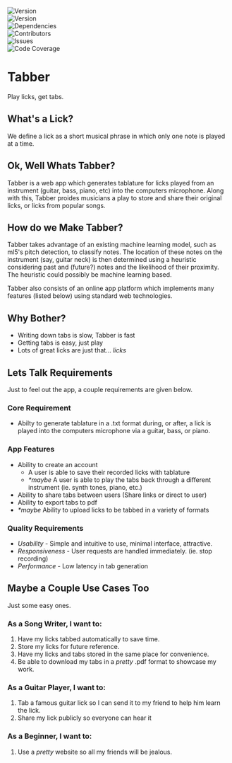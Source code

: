 ![Version](https://img.shields.io/github/package-json/v/isaaccormack/tabber/develop/server?style=flat-square) <br/>
![Version](https://img.shields.io/github/package-json/v/isaaccormack/tabber/develop/webapp?style=flat-square) <br/>
![Dependencies](https://img.shields.io/david/isaaccormack/tabber?path=server&style=flat-square) <br/>
![Contributors](https://img.shields.io/github/contributors/isaaccormack/tabber?style=flat-square)  <br/>
![Issues](https://img.shields.io/github/issues-raw/isaaccormack/tabber?style=flat-square) <br/>
![Code Coverage](https://img.shields.io/codecov/c/github/isaaccormack/tabber/develop?style=flat-square) <br/>

# Tabber
Play licks, get tabs.

## What's a Lick? 
We define a lick as a short musical phrase in which only one note is played at a time.

## Ok, Well Whats Tabber?
Tabber is a web app which generates tablature for licks played from an instrument (guitar, bass, piano, etc) into the computers microphone. Along with this, Tabber proides musicians a play to store and share their original licks, or licks from popular songs.

## How do we Make Tabber?
Tabber takes advantage of an existing machine learning model, such as ml5's pitch detection, to classify notes. The location of these notes on the instrument (say, guitar neck) is then determined using a heuristic considering past and (future?) notes and the likelihood of their proximity. The heuristic could possibly be machine learning based. 

Tabber also consists of an online app platform which implements many features (listed below) using standard web technologies.

## Why Bother?
- Writing down tabs is slow, Tabber is fast
- Getting tabs is easy, just play
- Lots of great licks are just that... _licks_

## Lets Talk Requirements
Just to feel out the app, a couple requirements are given below.

### Core Requirement
- Abilty to generate tablature in a .txt format during, or after, a lick is played into the computers microphone via a guitar, bass, or piano.

### App Features
- Ability to create an account
    - A user is able to save their recorded licks with tablature
    - _*maybe_ A user is able to play the tabs back through a different instrument (ie. synth tones, piano, etc.)
- Ability to share tabs between users (Share links or direct to user)
- Ability to export tabs to pdf
- _*maybe_ Ability to upload licks to be tabbed in a variety of formats 

### Quality Requirements
- _Usability_ - Simple and intuitive to use, minimal interface, attractive.
- _Responsiveness_ - User requests are handled immediately. (ie. stop recording)
- _Performance_ - Low latency in tab generation

## Maybe a Couple Use Cases Too
Just some easy ones.

### As a Song Writer, I want to:
1. Have my licks tabbed automatically to save time.
2. Store my licks for future reference.
3. Have my licks and tabs stored in the same place for convenience.
4. Be able to download my tabs in a _pretty_ .pdf format to showcase my work.

### As a Guitar Player, I want to:
1. Tab a famous guitar lick so I can send it to my friend to help him learn the lick.
2. Share my lick publicly so everyone can hear it

### As a Beginner, I want to:
1. Use a _pretty_ website so all my friends will be jealous.

[contributors-shield]: https://img.shields.io/github/contributors/isaaccormack/tabber.svg
[contributors-url]: https://github.com/isaaccormack/tabber/graphs/contributors
[issues-shield]: https://img.shields.io/github/issues/isaaccormack/tabber.svg
[issues-url]: https://github.com/othneildrew/isaaccormack/tabber/issues
[coverage-shield]: https://codecov.io/gh/isaaccormack/Tabber/branch/develop/graph/badge.svg?token=V131OTWNTG
[coverage-url]: https://codecov.io/gh/isaaccormack/Tabber

